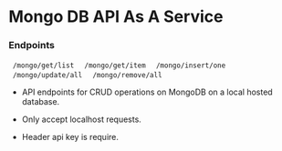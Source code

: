 # Mongo DB API As A Service

### Endpoints

` /mongo/get/list `
` /mongo/get/item `
` /mongo/insert/one `
` /mongo/update/all `
` /mongo/remove/all `


- API endpoints for CRUD operations on MongoDB on a local hosted database.

- Only accept localhost requests.

- Header api key is require.

